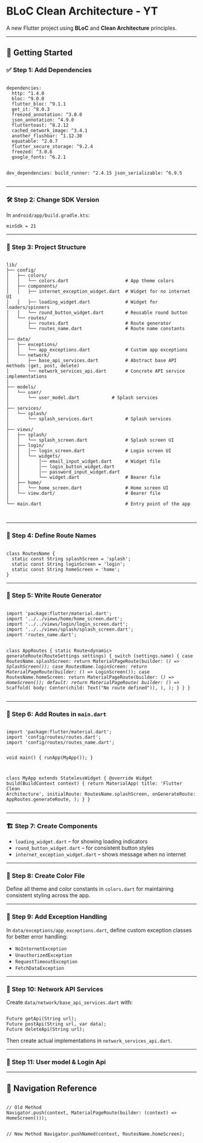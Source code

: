 <!DOCTYPE html>
<html lang="en">
<head>
  <meta charset="UTF-8">
  <meta name="viewport" content="width=device-width, initial-scale=1.0">
  <title>BLoC Clean Architecture - YT</title>
</head>
<body>

  <h1>BLoC Clean Architecture - YT</h1>
  <p>A new Flutter project using <strong>BLoC</strong> and <strong>Clean Architecture</strong> principles.</p>

  <hr>

<h2>🚀 Getting Started</h2>

<h3>✅ Step 1: Add Dependencies</h3>
  <pre><code class="language-yaml">
dependencies:
  http: ^1.4.0
  bloc: ^9.0.0
  flutter_bloc: ^9.1.1
  get_it: ^8.0.3
  freezed_annotation: ^3.0.0
  json_annotation: ^4.9.0
  fluttertoast: ^8.2.12
  cached_network_image: ^3.4.1
  another_flushbar: ^1.12.30
  equatable: ^2.0.7
  flutter_secure_storage: ^9.2.4
  freezed: ^3.0.6
  google_fonts: ^6.2.1

dev_dependencies:
  build_runner: ^2.4.15
  json_serializable: ^6.9.5
</code></pre>

  <hr>

<h3>🛠️ Step 2: Change SDK Version</h3>
  <p>In <code>android/app/build.gradle.kts</code>:</p>
  <pre><code class="language-kotlin">minSdk = 21</code></pre>

  <hr>

<h3>📁 Step 3: Project Structure</h3>
  <pre><code class="language-text">
lib/
├── config/
│   ├── colors/
│   │   └── colors.dart                     # App theme colors
│   ├── components/
│   │   ├── internet_exception_widget.dart  # Widget for no internet UI
│   │   ├── loading_widget.dart             # Widget for loaders/spinners
│   │   └── round_button_widget.dart        # Reusable round button
│   └── routes/
│       ├── routes.dart                     # Route generator
│       └── routes_name.dart                # Route name constants
│
├── data/
│   ├── exceptions/
│   │   └── app_exceptions.dart             # Custom app exceptions
│   └── network/
│       ├── base_api_services.dart          # Abstract base API methods (get, post, delete)
│       └── network_services_api.dart       # Concrete API service implementations
│
├── models/
│   └── user/
│       └── user_model.dart            # Splash services
│
├── services/
│   └── splash/
│       └── splash_services.dart            # Splash services
│
├── views/
│   ├── splash/
│   │   └── splash_screen.dart              # Splash screen UI
│   ├── login/
│   │   │── login_screen.dart               # Login screen UI
│   │   └── widgets/
│   │       │── email_input_widget.dart     # Widget file
│   │       │── login_button_widget.dart
│   │       │── password_input_widget.dart
│   │       └── widget.dart                 # Bearer file 
│   ├── home/
│   │   └── home_screen.dart                # Home screen UI
│   └── view.dart/                          # Bearer file
│
└── main.dart                               # Entry point of the app

</code></pre>

  <hr>

<h3>📌 Step 4: Define Route Names</h3>
  <pre><code class="language-dart">
class RoutesName {
  static const String splashScreen = 'splash';
  static const String loginScreen = 'login';
  static const String homeScreen = 'home';
}
</code></pre>

  <hr>

<h3>🧭 Step 5: Write Route Generator</h3>
  <pre><code class="language-dart">
import 'package:flutter/material.dart';
import '../../views/home/home_screen.dart';
import '../../views/login/login_screen.dart';
import '../../views/splash/splash_screen.dart';
import 'routes_name.dart';

class AppRoutes {
  static Route&lt;dynamic&gt; generateRoute(RouteSettings settings) {
    switch (settings.name) {
      case RoutesName.splashScreen:
        return MaterialPageRoute(builder: (_) => SplashScreen());
      case RoutesName.loginScreen:
        return MaterialPageRoute(builder: (_) => LoginScreen());
      case RoutesName.homeScreen:
        return MaterialPageRoute(builder: (_) => HomeScreen());
      default:
        return MaterialPageRoute(
          builder: (_) => Scaffold(
            body: Center(child: Text("No route defined")),
          ),
        );
    }
  }
}
</code></pre>

  <hr>

<h3>🏁 Step 6: Add Routes in <code>main.dart</code></h3>
  <pre><code class="language-dart">
import 'package:flutter/material.dart';
import 'config/routes/routes.dart';
import 'config/routes/routes_name.dart';

void main() {
  runApp(MyApp());
}

class MyApp extends StatelessWidget {
  @override
  Widget build(BuildContext context) {
    return MaterialApp(
      title: 'Flutter Clean Architecture',
      initialRoute: RoutesName.splashScreen,
      onGenerateRoute: AppRoutes.generateRoute,
    );
  }
}
</code></pre>

  <hr>

<h3>🏗️ Step 7: Create Components</h3>
  <ul>
    <li><code>loading_widget.dart</code> – for showing loading indicators</li>
    <li><code>round_button_widget.dart</code> – for consistent button styles</li>
    <li><code>internet_exception_widget.dart</code> – shows message when no internet</li>
  </ul>

  <hr>

<h3>🎨 Step 8: Create Color File</h3>
  <p>Define all theme and color constants in <code>colors.dart</code> for maintaining consistent styling across the app.</p>

  <hr>

<h3>🧩 Step 9: Add Exception Handling</h3>
  <p>In <code>data/exceptions/app_exceptions.dart</code>, define custom exception classes for better error handling:</p>
  <ul>
    <li><code>NoInternetException</code></li>
    <li><code>UnauthorizedException</code></li>
    <li><code>RequestTimeoutException</code></li>
    <li><code>FetchDataException</code></li>
  </ul>

  <hr>

<h3>🧩 Step 10: Network API Services</h3>
  <p>Create <code>data/network/base_api_services.dart</code> with:</p>
  <pre><code class="language-dart">
Future<dynamic> getApi(String url);
Future<dynamic> postApi(String url, var data);
Future<dynamic> deleteApi(String url);
</code></pre>
  <p>Then create actual implementations in <code>network_services_api.dart</code>.</p>

  <hr>

<h3>🧩 Step 11: User model & Login Api</h3>

<hr>

<h2>🧠 Navigation Reference</h2>
  <pre><code class="language-dart">
// Old Method
Navigator.push(context, MaterialPageRoute(builder: (context) => HomeScreen()));

// New Method
Navigator.pushNamed(context, RoutesName.homeScreen);
</code></pre>

</body>
</html>
